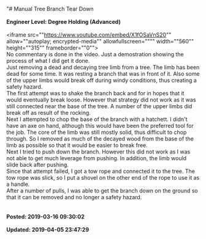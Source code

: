 "# Manual Tree Branch Tear Down<br /><br />**Engineer Level: Degree Holding (Advanced)** <br /><br /> <iframe src=""https://www.youtube.com/embed/X1fOSaVnS20"" allow=""autoplay; encrypted-media"" allowfullscreen="""" width=""560"" height=""315"" frameborder=""0""></iframe><br /> No commentary is done in the video. Just a demostration showing the process of what I did get it done.<br /> Just removing a dead and decaying tree limb from a tree. The limb has been dead for some time. It was resting a branch that was in front of it. Also some of the upper limbs would break off during windy conditions, thus creating a safety hazard.<br /> The first attempt was to shake the branch back and for in hopes that it would eventually break loose. However that strategy did not work as it was still connected near the base of the tree. A number of the upper limbs did break off as result of the rocking.<br /> Next I attempted to chop the base of the branch with a hatchett. I didn't have an axe on hand, although this would have been the preferred tool for the job. The core of the limb was still mostly solid, thus difficult to chop through. So I removed as much of the decayed wood from the base of the limb as possible so that it would be easier to break free.<br /> Next I tried to push down the branch. However this did not work as I was not able to get much leverage from pushing. In addition, the limb would slide back after pushing.<br /> Since that attempt failed, I got a tow rope and connected it to the tree. The tow rope was slick, so I put a shovel on the other end of the rope to use it as a handle.<br /> After a number of pulls, I was able to get the branch down on the ground so that it can be removed and no longer a safety hazard.<br /><br /><br />**Posted: 2019-03-16 09:30:02** <br /><br />**Updated: 2019-04-05 23:47:29** <br /><br />
